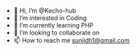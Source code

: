 - 👋 Hi, I’m @Kecho-hub
- 👀 I’m interested in Coding
- 🌱 I’m currently learning PHP
- 💞️ I’m looking to collaborate on 
- 📫 How to reach me sunjidh1@gmail.com

<!---
Kecho-hub/Kecho-hub is a ✨ special ✨ repository because its `README.md` (this file) appears on your GitHub profile.
You can click the Preview link to take a look at your changes.
--->
